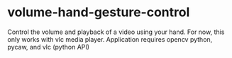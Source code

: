 # volume-hand-gesture-control
Control the volume and playback of a video using your hand. For now, this only works with vlc media player. Application requires opencv python, pycaw, and vlc (python API)
